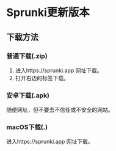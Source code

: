 # Sprunki更新版本

## 下载方法

### 普通下载(.zip)

1. 进入https://sprunki.app 网址下载。
3. 打开右边的标签下载。

### 安卓下载(.apk)

随便网址，但不要去不信任或不安全的网站。

### macOS下载(.)

进入https://sprunki.app 网址下载。
